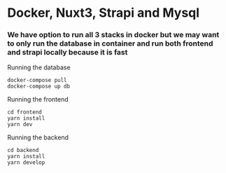 # Docker, Nuxt3, Strapi and Mysql

### We have option to run all 3 stacks in docker but we may want to only run the database in container and run both frontend and strapi locally because it is fast

Running the database

```
docker-compose pull
docker-compose up db

```

Running the frontend

```
cd frontend
yarn install
yarn dev
```

Running the backend

```
cd backend
yarn install
yarn develop
```
